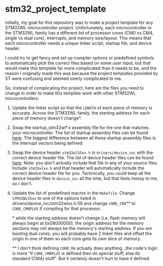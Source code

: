 # stm32_project_template

initially, my goal for this repository was to make a project template for any STM32WL microcontroller project. Unfortunately, each microcontroller in the STM32WL family has a different list of processor cores (CM0 vs CM4, single vs dual core), interrupts, and memory size/layout. This means that each microcontroller needs a unique linker script, startup file, and device header.

I could try to get fancy and set up compiler options or predefined symbols to automatically pick the correct files based on some user input, but that would make this template far more complicated than it needs to be, and the reason I originally made this was because the project templates provided by ST were confusing and seemed overly complicated to me.

So, instead of complicating the project, here are the files you need to change in order to make this template work with other STM32WL microcontrollers:
1. Update the linker script so that the `LENGTH` of each piece of memory is accurate. Across the STM32WL family, the starting address for each piece of memory doesn't change*.
2. Swap the startup_stm32wl*.s assembly file for the one that matches your microcontroller. The list of startup assembly files can be found [here](https://github.com/STMicroelectronics/cmsis_device_wl/tree/f005e572c943bd4adf1efcc2fdc4d2f55bd6544c/Source/Templates/gcc). The biggest difference between all these startup assembly files is the interrupt vectors being defined.
3. Swap the device header `stm32wl55xx.h` in `drivers/device_inc` with the correct device header file. The list of device header files can be found [here](https://github.com/STMicroelectronics/cmsis_device_wl/tree/f005e572c943bd4adf1efcc2fdc4d2f55bd6544c/Include). Note: you don't actually include that file in any of your source files. Include `stm32wlxx.h` and that header will automatically include the correct device header file for you. Technically, you could keep all the device header files in `device_inc` all the time, but that feels messy to me, so I don't.
4. Update the list of predefined macros in the `Makefile`. Change `STM32WL55xx` to one of the options listed in drivers/device_inc/stm32wlxx.h:59 and change `CORE_CM4`** to `CORE_CM0PLUS` if compiling for that processor.

   \* while the starting address doesn't change (i.e. flash memory will always begin at 0x08000000), the origin address for the memory sections may not always be the memory's starting address. If you are booting dual cores, you will probably have 2 linker files and offset the origin in one of them so each core gets its own slice of memory.

   \** I don't think defining `CORE_M4` actually does anything...the code's logic is more "if `CORE_CM0PLUS` is defined then do special stuff, else do standard (CM4) stuff". But it certainly doesn't hurt to have it defined.
   
